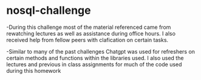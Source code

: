 # nosql-challenge

-During this challenge most of the material referenced came from rewatching lectures as well as assistance during office hours. I also received help from fellow peers with clafication on certain tasks.

-Similar to many of the past challenges Chatgpt was used for refreshers on certain methods and functions within the libraries used. I also used the lectures and previous in class assignments for much of the code used during this homework
